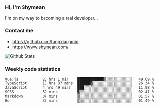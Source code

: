 ### Hi, I'm Shymean

I'm on my way to becoming a real developer...

### Contact me

- <https://github.com/tangxiangmin>
- <https://www.shymean.com/>

![Github Stats](https://github-readme-stats.vercel.app/api?username=tangxiangmin&show_icons=true&theme=dark)


###  Weekly code statistics

<!--START_SECTION:waka-->

```text
Vue.js           20 hrs 1 min    ████████████▒░░░░░░░░░░░░   49.69 %
TypeScript       10 hrs 37 mins  ██████▓░░░░░░░░░░░░░░░░░░   26.34 %
JavaScript       4 hrs 49 mins   ███░░░░░░░░░░░░░░░░░░░░░░   11.98 %
SCSS             59 mins         ▓░░░░░░░░░░░░░░░░░░░░░░░░   02.47 %
Markdown         37 mins         ▒░░░░░░░░░░░░░░░░░░░░░░░░   01.57 %
Go               36 mins         ▒░░░░░░░░░░░░░░░░░░░░░░░░   01.49 %
```

<!--END_SECTION:waka-->